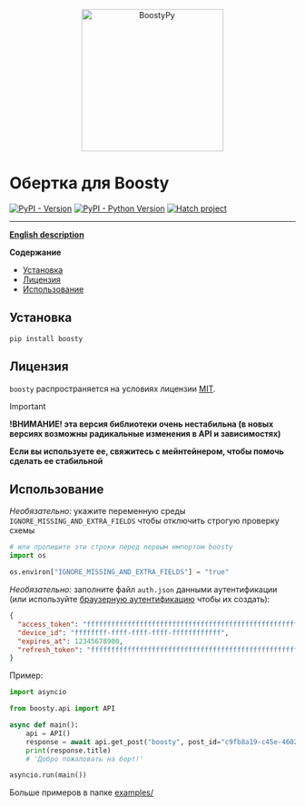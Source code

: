 <p align="center">
  <a href="https://github.com/barsikus007/boosty">
    <img src="https://raw.githubusercontent.com/barsikus007/boosty/master/logo.svg" alt="BoostyPy" height="250px">
  </a>
</p>

# Обертка для Boosty

[![PyPI - Version](https://img.shields.io/pypi/v/boosty.svg)](https://pypi.org/project/boosty)
[![PyPI - Python Version](https://img.shields.io/pypi/pyversions/boosty.svg)](https://pypi.org/project/boosty)
[![Hatch project](https://img.shields.io/badge/%F0%9F%A5%9A-Hatch-4051b5.svg)](https://github.com/pypa/hatch)

-----

**[English description](https://github.com/barsikus007/boosty/blob/master/README.md)**

**Содержание**

- [Установка](#установка)
- [Лицензия](#лицензия)
- [Использование](#использование)

## Установка

```console
pip install boosty
```

## Лицензия

`boosty` распространяется на условиях лицензии [MIT](https://spdx.org/licenses/MIT.html).

> [!IMPORTANT]
> **!ВНИМАНИЕ! эта версия библиотеки очень нестабильна (в новых версиях возможны радикальные изменения в API и зависимостях)**
>
> **Если вы используете ее, свяжитесь с мейнтейнером, чтобы помочь сделать ее стабильной**

## Использование

*Необязательно:* укажите переменную среды `IGNORE_MISSING_AND_EXTRA_FIELDS` чтобы отключить строгую проверку схемы

```py
# или пропишите эти строки перед первым импортом boosty
import os

os.environ["IGNORE_MISSING_AND_EXTRA_FIELDS"] = "true"
```

*Необязательно:* заполните файл `auth.json` данными аутентификации (или используйте [браузерную аутентификацию](https://github.com/barsikus007/boosty/blob/master/examples/browser_auth.py) чтобы их создать):

```json
{
  "access_token": "ffffffffffffffffffffffffffffffffffffffffffffffffffffffffffffffff",
  "device_id": "ffffffff-ffff-ffff-ffff-ffffffffffff",
  "expires_at": 12345678900,
  "refresh_token": "ffffffffffffffffffffffffffffffffffffffffffffffffffffffffffffffff"
}
```

Пример:

```python
import asyncio

from boosty.api import API

async def main():
    api = API()
    response = await api.get_post("boosty", post_id="c9fb8a19-c45e-4602-9942-087c3af28c1b")
    print(response.title)
    # 'Добро пожаловать на борт!'

asyncio.run(main())
```

Больше примеров в папке [examples/](https://github.com/barsikus007/boosty/tree/master/examples/)
